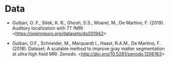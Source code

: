 # Data
- Gulban, O. F., Sitek, K. R., Ghosh, S.S., Moerel, M., De Martino, F. (2019). Auditory localization with 7T fMRI <<https://openneuro.org/datasets/ds001942>>

- Gulban, O.F., Schneider, M., Marquardt I., Haast, R.A.M., De Martino, F. (2018). Dataset: A scalable method to improve gray matter segmentation at ultra high field MRI. Zenodo. <<http://doi.org/10.5281/zenodo.1206163>>
